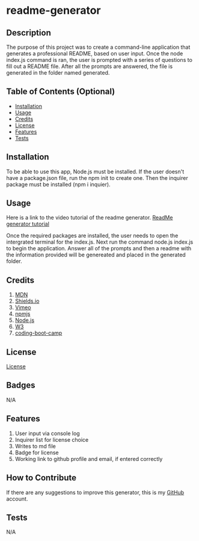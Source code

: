 # readme-generator

## Description
The purpose of this project was to create a command-line application that generates a professional README, based on user input. Once the node index.js command is ran, the user is prompted with a series of questions to fill out a README file. After all the prompts are answered, the file is generated in the folder named generated.  

## Table of Contents (Optional)
- [Installation](#installation)
- [Usage](#usage)
- [Credits](#credits)
- [License](#license)
- [Features](#features)
- [Tests](#tests)

## Installation
To be able to use this app, Node.js must be installed. If the user doesn't have a package.json file, run the npm init to create one. Then the inquirer package must be installed (npm i inquier).

## Usage
Here is a link to the video tutorial of the readme generator. [ReadMe generator tutorial](https://drive.google.com/file/d/13Hj2TGWn8clz9ccF4mcg7LEm-b9w0Zfh/view?usp=sharing)

Once the required packages are installed, the user needs to open the intergrated terminal for the index.js. Next run the command node.js index.js to begin the application. Answer all of the prompts and then a readme with the information provided will be genereated and placed in the generated folder. 


## Credits
1. [MDN](https://developer.mozilla.org/en-US/)
2. [Shields.io](https://shields.io/)
3. [Vimeo](https://vimeo.com/472128171)
4. [npmjs](https://www.npmjs.com/package/inquirer)
5. [Node.js](https://nodejs.org/en/docs/)
6. [W3](https://www.w3schools.com/)
7. [coding-boot-camp](https://coding-boot-camp.github.io/full-stack/github/professional-readme-guide)

## License
[License](./LICENSE)

## Badges
N/A

## Features
1. User input via console log
2. Inquirer list for license choice
3. Writes to md file 
4. Badge for license
5. Working link to github profile and email, if entered correctly

## How to Contribute
If there are any suggestions to improve this generator, this is my [GitHub](https://github.com/MaxStump13) account. 

## Tests
N/A